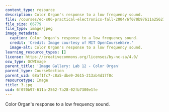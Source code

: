 ```yaml
---
content_type: resource
description: Color Organ's response to a low frequency sound.
file: /courses/ec-s06-practical-electronics-fall-2004/6f070b97611a25627a2802fb7300e1fe_3.jpg
file_size: 66779
file_type: image/jpeg
image_metadata:
  caption: Color Organ's response to a low frequency sound.
  credit: 'Credit: Image courtesy of MIT OpenCourseWare.'
  image-alt: Color Organ's response to a low frequency sound.
learning_resource_types: []
license: https://creativecommons.org/licenses/by-nc-sa/4.0/
ocw_type: OCWImage
parent_title: 'Image Gallery: Lab 12 - Color Organ'
parent_type: CourseSection
parent_uid: 68af1fc7-c8a5-dbe9-2615-213ab4d17f0c
resourcetype: Image
title: 3.jpg
uid: 6f070b97-611a-2562-7a28-02fb7300e1fe
---
```

Color Organ's response to a low frequency sound.